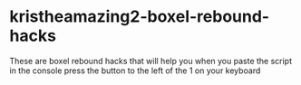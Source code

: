 # kristheamazing2-boxel-rebound-hacks
These are boxel rebound hacks that will help you when you paste the script in the console press the button to the left of the 1 on your keyboard
